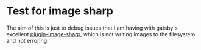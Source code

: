 # Test for image sharp

The aim of this is just to debug issues that I am having with gatsby's excellent [plugin-image-sharp](https://github.com/gatsbyjs/gatsby/tree/master/packages/gatsby-plugin-sharp), which is not writing images to the filesystem and not erroring.
